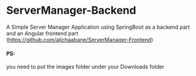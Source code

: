 # ServerManager-Backend
A Simple Server Manager Application using SpringBoot as a backend part and an Angular frontend part (https://github.com/alichaabane/ServerManager-Frontend)

#### PS: 
you need to put the images folder under your Downloads folder
